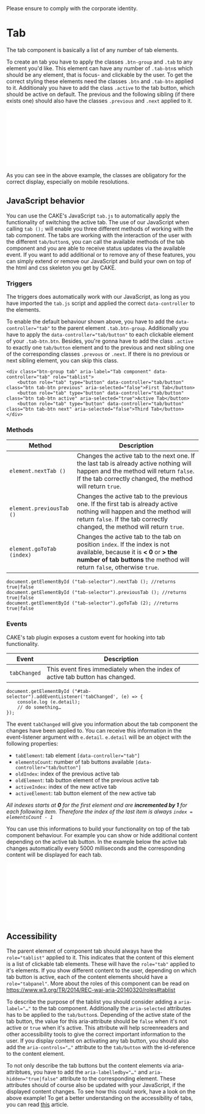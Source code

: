 <AlertInfo alertHeadline="Modifiable">
Please ensure to comply with the corporate identity.
</AlertInfo>

# Tab

The tab component is basically a list of any number of tab elements.

To create an tab you have to apply the classes `.btn-group` and `.tab` to any element you'd like. This element can have any number of `.tab-btn`s which should be any element, that is focus- and clickable by the user. To get the correct styling these elements need the classes `.btn` and `.tab-btn` applied to it. Additionaly you have to add the class `.active` to the tab button, which should be active on default. The previous and the following sibling (if there exists one) should also have the classes `.previous` and `.next` applied to it.

<ContentRack
    fields='
        "preview": {
            "src": "examples/TabDefault.html",
            "type": "link"
        },
        "<html>":{
            "src": "examples/TabDefault.html",
            "type": "content",
            "selector": "#app"
        }
    '
 />

![TabDefault](examples/TabDefault.html)

As you can see in the above example, the classes are obligatory for the correct display, especially on mobile resolutions.

## JavaScript behavior

You can use the CAKE's JavaScript `tab.js` to automatically apply the functionality of switching the active tab. The use of our JavaScript when calling `tab ();` will enable you three different methods of working with the tab component. The tabs are working with the interaction of the user with the different `tab/button`s, you can call the available methods of the tab component and you are able to receive status updates via the available event. If you want to add additional or to remove any of these features, you can simply extend or remove our JavaScript and build your own on top of the html and css skeleton you get by CAKE.

### Triggers

The triggers does automatically work with our JavaScript, as long as you have imported the `tab.js` script and applied the correct `data-controller` to the elements.

To enable the default behaviour shown above, you have to add the `data-controller="tab"` to the parent element `.tab.btn-group`. Additionally you have to apply the `data-controller="tab/button"` to each clickable element of your `.tab-btn.btn`. Besides, you're gonna have to add the class `.active` to exactly one `tab/button` element and to the previous and next sibling one of the corresponding classes `.prevous` or `.next`. If there is no previous or next sibling element, you can skip this class.

    <div class="btn-group tab" aria-label="Tab component" data-controller="tab" role="tablist">
        <button role="tab" type="button" data-controller="tab/button" class="btn tab-btn previous" aria-selected="false">First Tab</button>
        <button role="tab" type="button" data-controller="tab/button" class="btn tab-btn active" aria-selected="true">Active Tab</button>
        <button role="tab" type="button" data-controller="tab/button" class="btn tab-btn next" aria-selected="false">Third Tab</button>
    </div>

### Methods

| Method | Description |
|---|---|
| `element.nextTab ()` | Changes the active tab to the next one. If the last tab is already active nothing will happen and the method will return `false`. If the tab correctly changed, the method will return `true`. |
| `element.previousTab ()` | Changes the active tab to the previous one. If the first tab is already active nothing will happen and the method will return `false`. If the tab correctly changed, the method will return `true`. |
| `element.goToTab (index)` | Changes the active tab to the tab on position `index`. If the index is not available, because it is **&lt; 0** or **&gt; the number of tab buttons** the method will return `false`, otherwise `true`. |

    document.getElementById ("tab-selector").nextTab (); //returns true|false
    document.getElementById ("tab-selector").previousTab (); //returns true|false
    document.getElementById ("tab-selector").goToTab (2); //returns true|false

### Events

CAKE's tab plugin exposes a custom event for hooking into tab functionality.

| Event | Description |
|---|---|
| `tabChanged` | This event fires immediately when the index of active tab button has changed. |

    document.getElementById ("#tab-selector").addEventListener('tabChanged', (e) => {
        console.log (e.detail);
        // do something…
    });

The event `tabChanged` will give you information about the tab component the changes have been applied to. You can receive this information in the event-listener argument with `e.detail`. `e.detail` will be an object with the following properties:

* `tabElement`: tab element `[data-controller="tab"]`
* `elementsCount`: number of tab buttons available `[data-controller="tab/button"]`
* `oldIndex`: index of the previous active tab
* `oldElement`: tab button element of the previous active tab
* `activeIndex`: index of the new active tab
* `activeElement`: tab button element of the new active tab

*All indexes starts at __0__ for the first element and are __incremented by 1__ for each following item. Therefore the index of the last item is always `index = elementsCount - 1`*

You can use this informations to build your functionality on top of the tab component behaviour. For example you can show or hide additional content depending on the active tab button. In the example below the active tab changes automatically every 5000 milliseconds and the corresponding content will be displayed for each tab.

<ContentRack
    fields='
        "preview": {
            "src": "examples/TabWithExampleJavascriptFunctionality.html",
            "type": "link"
        },
        "<html>":{
            "src": "examples/TabWithExampleJavascriptFunctionality.html",
            "type": "content",
            "selector": "#app"
        }
    '
 />

![TabWithExampleJavascriptFunctionality](examples/TabWithExampleJavascriptFunctionality.html)

## Accessibility

The parent element of component tab should always have the `role="tablist"` applied to it. This indicates that the content of this element is a list of clickable tab elements. These will have the `role="tab"` applied to it's elements. If you show different content to the user, depending on which tab button is active, each of the content elements should have a `role="tabpanel"`. More about the roles of this component can be read on <https://www.w3.org/TR/2014/REC-wai-aria-20140320/roles#tablist>

To describe the purpose of the tablist you should consider adding a `aria-label="…"` to the tab component.
Additionally the `aria-selected` attributes has to be applied to the `tab/button`s. Depending of the active state of the tab button, the value for this aria-attribute should be `false` when it's not active or `true` when it's active. This attribute will help screenreaders and other accessibility tools to give the correct important information to the user. If you display content on activating any tab button, you should also add the `aria-controls="…"` attribute to the `tab/button` with the id-reference to the content element.

To not only describe the tab buttons but the content elements via aria-attribtues, you have to add the `aria-labelledby="…"` and `aria-hidden="true|false"` attribute to the corresponding element. These attributes should of course also be updated with your JavaScript, if the displayed content changes. To see how this could work, have a look on the above example!
To get a better understanding on the accessibility of tabs, you can read [this](https://www.w3.org/TR/wai-aria-practices/examples/tabs/tabs-1/tabs.html) article.
